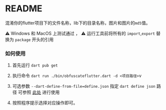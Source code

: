 
# README

混淆你的flutter项目下的文件名称，lib下的目录名称，图片和图片的`md5`值。

⚠️ Windows 和 MacOS 上测试通过 ，
⚠️ 运行工具前将所有的 `import`,`export` 替换为 `package` 开头的引用

### 如何使用

1. 首先运行  `dart pub get`

2. 执行命令 `dart run ./bin/obfuscateflutter.dart -d <项目路径>`v

3. 可选参数 `--dart-define-from-file=define.json` 指定 `dart define json` 路径  可参照 [此处](https://codewithandrea.com/tips/dart-define-from-file-env-json/) 进行使用

4. 按照程序提示选择对应操作即可。
